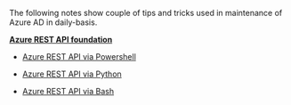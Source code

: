 The following notes show couple of tips and tricks used in maintenance of Azure AD in daily-basis.

[__Azure REST API foundation__](https://github.com/Grad1ent/AAD-Notes/tree/Azure-REST-API-via-foundation)

  * [Azure REST API via Powershell](https://github.com/Grad1ent/AAD-Notes/tree/Azure-REST-API-via-Powershell)

  * [Azure REST API via Python](https://github.com/Grad1ent/AAD-Notes/tree/Azure-REST-API-via-Python)

  * [Azure REST API via Bash](https://github.com/Grad1ent/AAD-Notes/tree/Azure-REST-API-via-Bash)
